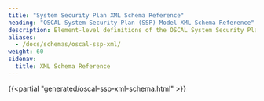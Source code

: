 ```yaml
---
title: "System Security Plan XML Schema Reference"
heading: "OSCAL System Security Plan (SSP) Model XML Schema Reference"
description: Element-level definitions of the OSCAL System Security Plan model XML format.
aliases:
  - /docs/schemas/oscal-ssp-xml/
weight: 60
sidenav:
  title: XML Schema Reference
---
```


{{<partial "generated/oscal-ssp-xml-schema.html" >}}
